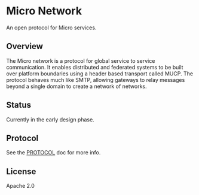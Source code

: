# Micro Network

An open protocol for Micro services.

## Overview

The Micro network is a protocol for global service to service communication. 
It enables distributed and federated systems to be built over platform boundaries using 
a header based transport called MUCP. The protocol behaves much like SMTP, allowing gateways 
to relay messages beyond a single domain to create a network of networks. 

## Status

Currently in the early design phase.

## Protocol

See the [PROTOCOL](PROTOCOL.md) doc for more info.

## License

Apache 2.0
